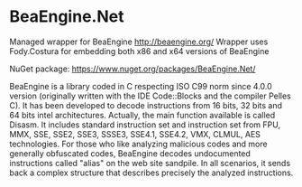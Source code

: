 # BeaEngine.Net
Managed wrapper for BeaEngine http://beaengine.org/
Wrapper uses Fody.Costura for embedding both x86 and x64 versions of BeaEngine

NuGet package: https://www.nuget.org/packages/BeaEngine.Net/

BeaEngine is a library coded in C respecting ISO C99 norm since 4.0.0 version (originally written with the IDE Code::Blocks and the compiler Pelles C). 
It has been developed to decode instructions from 16 bits, 32 bits and 64 bits intel architectures.
Actually, the main function available is called Disasm. 
It includes standard instruction set and instruction set from FPU, MMX, SSE, SSE2, SSE3, SSSE3, SSE4.1, SSE4.2, VMX, CLMUL, AES technologies. 
For those who like analyzing malicious codes and more generally obfuscated codes, BeaEngine decodes undocumented instructions called "alias" on the web site sandpile. 
In all scenarios, it sends back a complex structure that describes precisely the analyzed instructions.
